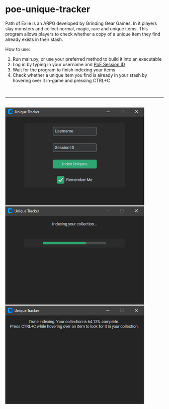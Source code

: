 # poe-unique-tracker
Path of Exile is an ARPG developed by Grinding Gear Games. In it players slay monsters and collect normal, magic, rare and unique items. This program allows players to check whether a copy of a unique item they find already exists in their stash.

How to use:

1. Run main.py, or use your preferred method to build it into an executable
2. Log in by typing in your username and [PoE Session ID](https://www.gamepressure.com/newsroom/how-to-find-poe-session-id/z74e59)
3. Wait for the program to finish indexing your items
4. Check whether a unique item you find is already in your stash by hovering over it in-game and pressing CTRL+C

<br>

---

<br>

<img src="https://github.com/Eeelis/poe-unique-tracker/blob/main/Images/LogIn.png">

<br>

<img src="https://github.com/Eeelis/poe-unique-tracker/blob/main/Images/Indexing.png">

<br>

<img src="https://github.com/Eeelis/poe-unique-tracker/blob/main/Images/DoneIndexing.png">
